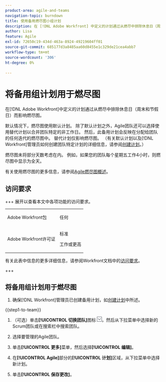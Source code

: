 ```yaml
---
product-area: agile-and-teams
navigation-topic: burndown
title: 使用备用燃尽图小组计划
description: 在 [!DNL Adobe Workfront] 中定义的计划通过从燃尽中排除休息日（周末和假日）而影响燃尽图。
author: Lisa
feature: Agile
exl-id: 72650c19-434d-463a-8924-49219604ff01
source-git-commit: 685177d3a8485aa60d8455e1c329de21cea4abb7
workflow-type: tm+mt
source-wordcount: '306'
ht-degree: 0%

---
```


# 将备用组计划用于燃尽图

在[!DNL Adobe Workfront]中定义的计划通过从燃尽中排除休息日（周末和节假日）而影响燃尽图。

默认情况下，燃尽图使用默认计划。 除了默认计划之外，Agile团队还可以选择使用替代计划以合并团队特定的非工作日。 然后，此备用计划会反映在分配给团队的任何迭代的燃尽图中。 替代计划仅影响燃尽图。 （有关默认计划以及[!DNL Workfront]管理员如何创建团队特定计划的详细信息，请参阅[创建计划](../../../administration-and-setup/set-up-workfront/configure-timesheets-schedules/create-schedules.md)。）

燃尽图未将部分天数考虑在内。 例如，如果您的团队每个星期五工作4小时，则燃尽图中显示为全天。

有关使用燃尽图的更多信息，请参阅[Agile燃尽图概述](../../../agile/use-scrum-in-an-agile-team/burndown/burndown-chart-overview.md)。

## 访问要求

+++ 展开以查看本文中各项功能的访问要求。

<table style="table-layout:auto"> 
 <col> 
 </col> 
 <col> 
 </col> 
 <tbody> 
  <tr> 
   <td role="rowheader">Adobe Workfront包</td> 
   <td> <p>任何</p> </td> 
  </tr> 
  <tr> 
   <td role="rowheader">Adobe Workfront许可证</td> 
   <td> <p>标准</p> 
   <p>工作或更高</p> </td> 
  </tr>
 </tbody> 
</table>

有关此表中信息的更多详细信息，请参阅Workfront文档中的[访问要求](/help/quicksilver/administration-and-setup/add-users/access-levels-and-object-permissions/access-level-requirements-in-documentation.md)。

+++

## 将备用组计划用于燃尽图

1. 确保[!DNL Workfront]管理员已创建备用计划，如[创建计划](../../../administration-and-setup/set-up-workfront/configure-timesheets-schedules/create-schedules.md)中所述。

{{step1-to-team}}

1. （可选）单击&#x200B;**[!UICONTROL 切换团队]**&#x200B;图标![切换团队图标](assets/switch-team-icon.png)，然后从下拉菜单中选择新的Scrum团队或在搜索栏中搜索团队。

1. 选择要管理的Agile团队。
1. 单击&#x200B;**[!UICONTROL 更多]**&#x200B;菜单，然后选择&#x200B;**[!UICONTROL 编辑]**。

1. 在&#x200B;**[!UICONTROL Agile]**&#x200B;部分的&#x200B;**[!UICONTROL 计划]**&#x200B;区域，从下拉菜单中选择新计划。

1. 单击&#x200B;**[!UICONTROL 保存更改]**。
